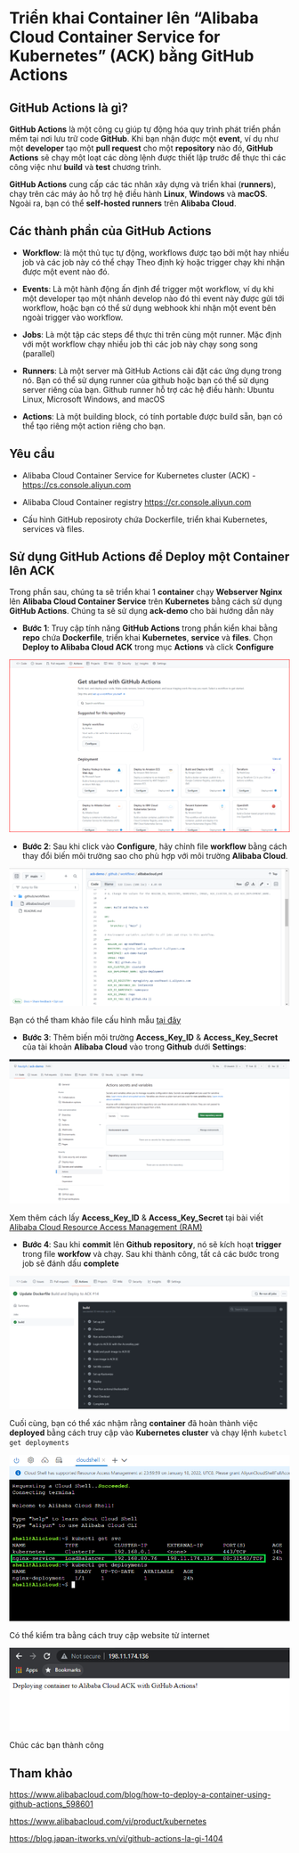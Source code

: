 # Triển khai Container lên “Alibaba Cloud Container Service for Kubernetes” (ACK) bằng GitHub  Actions

## GitHub Actions là gì?

**GitHub Actions** là một công cụ giúp tự động hóa quy trình phát triển phần mềm tại nơi lưu trữ code **GitHub**. Khi bạn nhận được một **event**, ví dụ như một **developer** tạo một **pull request** cho một **repository** nào đó, **GitHub Actions** sẽ chạy một loạt các dòng lệnh được thiết lập trước để thực thi các công việc như **build** và **test** chương trình.

**GitHub Actions** cung cấp các tác nhân xây dựng và triển khai (**runners**), chạy trên các máy ảo hỗ trợ hệ điều hành **Linux**, **Windows** và **macOS**. Ngoài ra, bạn có thể **self-hosted runners** trên **Alibaba Cloud**.

## Các thành phần của GitHub Actions

- **Workflow**: là một thủ tục tự động, workflows được tạo bởi một hay nhiều job và các job này có thể chạy Theo định kỳ hoặc trigger chạy khi nhận được một event nào đó. 

- **Events**: Là một hành động ấn định để trigger một workflow, ví dụ khi một developer tạo một nhánh develop nào đó thì event này được gửi tới workflow, hoặc bạn có thể sử dụng webhook khi nhận một event bên ngoài trigger vào workflow.

- **Jobs**: Là một tập các steps để thực thi trên cùng một runner. Mặc định với một workflow chạy nhiều job thì các job này chạy song song (parallel) 

- **Runners**: Là một server mà GitHub Actions cài đặt các ứng dụng trong nó. Bạn có thể sử dụng runner của github hoặc bạn có thể sử dụng server riêng của bạn. Github runner hỗ trợ các hệ điều hành: Ubuntu Linux, Microsoft Windows, and macOS

- **Actions**: Là một building block, có tính portable được build sẵn,  bạn có thể tạo riêng một action riêng cho bạn. 

## Yêu cầu

- Alibaba Cloud Container Service for Kubernetes cluster (ACK) - https://cs.console.aliyun.com 

- Alibaba Cloud Container registry https://cr.console.aliyun.com

- Cấu hình GitHub reposiroty chứa Dockerfile, triển khai Kubernetes, services và files.

## Sử dụng GitHub Actions để Deploy một Container lên ACK

Trong phần sau, chúng ta sẽ triển khai 1 **container** chạy **Webserver Nginx** lên **Alibaba Cloud Container Service** trên **Kubernetes** bằng cách sử dụng **GitHub Actions**. Chúng ta sẽ sử dụng **ack-demo** cho bài hướng dẫn này

- **Bước 1**: Truy cập tính năng **GitHub Actions** trong phần kiển khai bằng **repo** chứa **Dockerfile**, triển khai **Kubernetes**, **service** và **files**. Chọn **Deploy to Alibaba Cloud ACK** trong mục **Actions** và click **Configure**

![GitHub Actions](/Image/GitHub-Actions01.png)

- **Bước 2**: Sau khi click vào **Configure**, hãy chỉnh file **workflow** bằng cách thay đổi biến môi trường sao cho phù hợp với môi trường **Alibaba Cloud**.

![GitHub Actions](/Image/GitHub-Actions02.png)

Bạn có thể tham khảo file cấu hình mẫu [tại đây](/Scripts/yml/workflows_alibabacloud.yml)

- **Bước 3**: Thêm biến môi trường **Access_Key_ID** & **Access_Key_Secret** của tài khoản **Alibaba Cloud** vào trong **Github** dưới **Settings**:

![GitHub Actions](/Image/GitHub-Actions03.png)

Xem thêm cách lấy **Access_Key_ID** & **Access_Key_Secret** tại bài viết [Alibaba Cloud Resource Access Management (RAM)](/Cloud-Provider/Alibaba-Cloud/Resource-Access-Management-RAM.md)

- **Bước 4**: Sau khi **commit** lên **Github repository**, nó sẽ kích hoạt **trigger** trong file **workfow** và chạy. Sau khi thành công, tất cả các bước trong job sẽ đánh dấu **complete**

![GitHub Actions](/Image/GitHub-Actions04.png)

Cuối cùng, bạn có thể xác nhậm rằng **container** đã hoàn thành việc **deployed** bằng cách truy cập vào **Kubernetes cluster** và chạy lệnh `kubetcl get deployments`

![GitHub Actions](/Image/GitHub-Actions05.png)

Có thể kiểm tra bằng cách truy cập website từ internet

![GitHub Actions](/Image/GitHub-Actions06.png)

Chúc các bạn thành công

## Tham khảo

https://www.alibabacloud.com/blog/how-to-deploy-a-container-using-github-actions_598601

https://www.alibabacloud.com/vi/product/kubernetes 

https://blog.japan-itworks.vn/vi/github-actions-la-gi-1404
